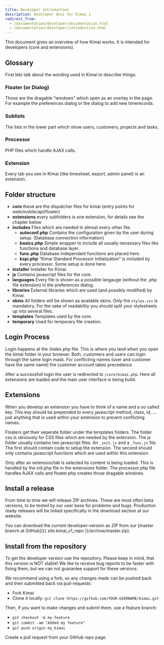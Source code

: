 ```yaml
---
title: Developer introduction
description: Developer docs for Kimai 1
redirect_from:
  - /documentation/developer/documentation.html
  - /documentation/developer/introduction.html
---
```


This document gives an overview of how Kimai works. It is intended for developers (core and extensions).

## Glossary

First lets talk about the wording used in Kimai to describe things:

### Floater (or Dialog)

Those are the dragable “windows” which open as an overlay in the page. For example the preferences dialog or the dialog to add new timerecords.

### Sublists

The lists in the lower part which show users, customers, projects and tasks.

### Processor

PHP files which handle AJAX calls.

### Extension

Every tab you see in Kimai (like timesheet, export, admin panel) is an extension.

## Folder structure

  * **core** these are the dispatcher files for kimai (entry points for web/mobile/api/floater)
  * **extensions** every subfolders is one extension, for details see the chapter below
  * **includes** Files which are needed in almost every other file.
    * **autoconf.php** Contains the configuration given by the user during setup. (Database connection information)
    * **basics.php** Simple wrapper to include all usually necessary files like functions and database layer.
    * **func.php** Database independant functions are placed here.
    * **kspi.php** “Kimai Standard Processor Initialization” is included by every processor. Some setup is done here.
  * **installer** Installer for Kimai.
  * **js** Contains javascript files for the core.
  * **languages** Every file is shown as a possible langauge (without the .php file extension) in the preferences dialog.
  * **libraries** External libraries which are used (and possibly modified) by Kimai.
  * **skins** All folders will be shown as available skins. Only the `styles.css` is mandatory. For the sake of readability you should split your stylesheets up into several files.
  * **templates** Templates used by the core.
  * **temporary** Used for temporary file creation.

## Login Process

Login happens at the /index.php file. This is where you land when you open the kimai folder in your browser. 
Both, customers and users can login through the same login mask. 
For conflicting names (user and customer have the same name) the customer account takes precedence.

After a successfull login the user is redirected to `/core/kimai.php`. Here all extensions are loaded and the main user interface is being build.

## Extensions

When you develop an extension you have to think of a name and a so called key. 
This key should be prepended to every javascript method, class, id, … just anything that is used within your extension to prevent conflicting names.

Floaters get their seperate folder under the templates folders. The folder css is obviously for CSS files which are needed by the extension. 
The js folder usually contains two javascript files. An `_init.js` and a `_func.js` file. 
The first should contain code to setup the extension. 
The second should only contains javascript functions which are used within this extension.

Only after an extension/tab is selected its content is being loaded. 
This is handled by the init.php file in the extensions folder. 
The processor.php file handles AJAX calls and floater.php creates those dragable windows.

## Install a release

From time to time we will release ZIP archives. These are most often beta versions, to be tested by our user base for problems and bugs. 
Production ready releases will be linked specifically in the download section at our website.

You can download the current developer-version as ZIP from our [master branch at GitHub]({{ site.kimai_v1_repo }}/archive/master.zip).

## Install from the repository

To get the developer version use the repository. Please keep in mind, that this version is NOT stable! 
We like to receive bug reports to be faster with fixing them, but we can not guarantee support for these versions.

We recommend using a fork, so any changes made can be pushed back and then submitted back via pull-requests:

* Fork Kimai
* Clone it locally: `git clone https://github.com/YOUR-USERNAME/kimai.git`

Then, if you want to make changes and submit them, use a feature branch:

* `git checkout -b my-feature`
* `git commit -am "Added my feature"`
* `git push origin my_kimai`

Create a pull request from your GitHub repo page.
